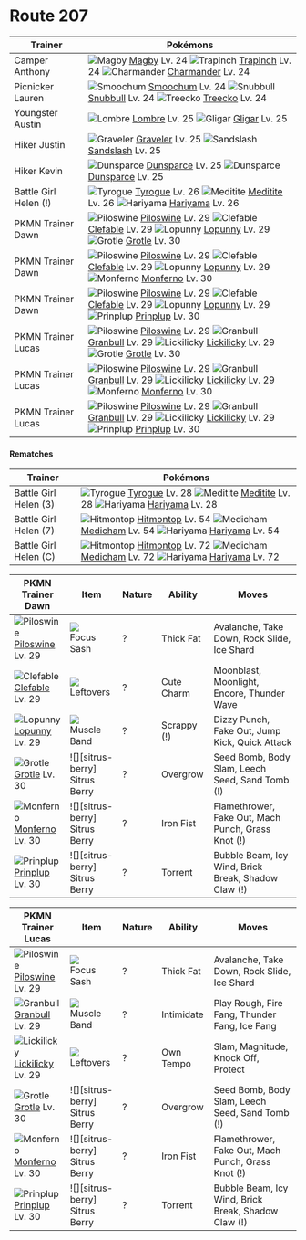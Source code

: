 # Route 207

Trainer                    | Pokémons
---                        | ---
Camper Anthony             | ![][240]  [Magby] Lv. 24  ![][328]  [Trapinch] Lv. 24  ![][004]  [Charmander] Lv. 24
Picnicker Lauren           | ![][238]  [Smoochum] Lv. 24  ![][209]  [Snubbull] Lv. 24  ![][252]  [Treecko] Lv. 24
Youngster Austin           | ![][271]  [Lombre] Lv. 25  ![][207]  [Gligar] Lv. 25
Hiker Justin               | ![][075]  [Graveler] Lv. 25  ![][028]  [Sandslash] Lv. 25
Hiker Kevin                | ![][206]  [Dunsparce] Lv. 25  ![][206]  [Dunsparce] Lv. 25
Battle Girl Helen (!)      | ![][236]  [Tyrogue] Lv. 26  ![][307]  [Meditite] Lv. 26  ![][297]  [Hariyama] Lv. 26
PKMN Trainer Dawn          | ![][221]  [Piloswine] Lv. 29  ![][036]  [Clefable] Lv. 29  ![][428]  [Lopunny] Lv. 29 <br> ![][388]  [Grotle] Lv. 30
PKMN Trainer Dawn          | ![][221]  [Piloswine] Lv. 29  ![][036]  [Clefable] Lv. 29  ![][428]  [Lopunny] Lv. 29 <br> ![][391]  [Monferno] Lv. 30
PKMN Trainer Dawn          | ![][221]  [Piloswine] Lv. 29  ![][036]  [Clefable] Lv. 29  ![][428]  [Lopunny] Lv. 29 <br> ![][394]  [Prinplup] Lv. 30
PKMN Trainer Lucas         | ![][221]  [Piloswine] Lv. 29  ![][210]  [Granbull] Lv. 29  ![][463]  [Lickilicky] Lv. 29 <br> ![][388]  [Grotle] Lv. 30
PKMN Trainer Lucas         | ![][221]  [Piloswine] Lv. 29  ![][210]  [Granbull] Lv. 29  ![][463]  [Lickilicky] Lv. 29 <br> ![][391]  [Monferno] Lv. 30
PKMN Trainer Lucas         | ![][221]  [Piloswine] Lv. 29  ![][210]  [Granbull] Lv. 29  ![][463]  [Lickilicky] Lv. 29 <br> ![][394]  [Prinplup] Lv. 30

#### Rematches

Trainer                    | Pokémons
---                        | ---
Battle Girl Helen (3)      | ![][236]  [Tyrogue] Lv. 28  ![][307]  [Meditite] Lv. 28  ![][297]  [Hariyama] Lv. 28
Battle Girl Helen (7)      | ![][237]  [Hitmontop] Lv. 54  ![][308]  [Medicham] Lv. 54  ![][297]  [Hariyama] Lv. 54
Battle Girl Helen (C)      | ![][237]  [Hitmontop] Lv. 72  ![][308]  [Medicham] Lv. 72  ![][297]  [Hariyama] Lv. 72

PKMN Trainer Dawn | Item         | Nature  | Ability       | Moves
---               | ---          | ---     | ---           | ---
![][221]<br> [Piloswine] Lv. 29       | ![][focus-sash]<br> Focus Sash          | ?        | Thick Fat           | Avalanche, Take Down, Rock Slide, Ice Shard
![][036]<br> [Clefable] Lv. 29        | ![][leftovers]<br> Leftovers            | ?        | Cute Charm          | Moonblast, Moonlight, Encore, Thunder Wave
![][428]<br> [Lopunny] Lv. 29         | ![][muscle-band]<br> Muscle Band        | ?        | Scrappy (!)         | Dizzy Punch, Fake Out, Jump Kick, Quick Attack
![][388]<br> [Grotle] Lv. 30          | ![][sitrus-berry]<br> Sitrus Berry      | ?        | Overgrow            | Seed Bomb, Body Slam, Leech Seed, Sand Tomb     (!)
![][391]<br> [Monferno] Lv. 30        | ![][sitrus-berry]<br> Sitrus Berry      | ?        | Iron Fist           | Flamethrower, Fake Out, Mach Punch, Grass Knot  (!)
![][394]<br> [Prinplup] Lv. 30        | ![][sitrus-berry]<br> Sitrus Berry      | ?        | Torrent             | Bubble Beam, Icy Wind, Brick Break, Shadow Claw (!)

PKMN Trainer Lucas | Item         | Nature  | Ability       | Moves
---                | ---          | ---     | ---           | ---
![][221]<br> [Piloswine] Lv. 29       | ![][focus-sash]<br> Focus Sash          | ?        | Thick Fat           | Avalanche, Take Down, Rock Slide, Ice Shard
![][210]<br> [Granbull] Lv. 29        | ![][muscle-band]<br> Muscle Band        | ?        | Intimidate          | Play Rough, Fire Fang, Thunder Fang, Ice Fang
![][463]<br> [Lickilicky] Lv. 29      | ![][leftovers]<br> Leftovers            | ?        | Own Tempo           | Slam, Magnitude, Knock Off, Protect
![][388]<br> [Grotle] Lv. 30          | ![][sitrus-berry]<br> Sitrus Berry      | ?        | Overgrow            | Seed Bomb, Body Slam, Leech Seed, Sand Tomb     (!)
![][391]<br> [Monferno] Lv. 30        | ![][sitrus-berry]<br> Sitrus Berry      | ?        | Iron Fist           | Flamethrower, Fake Out, Mach Punch, Grass Knot  (!)
![][394]<br> [Prinplup] Lv. 30        | ![][sitrus-berry]<br> Sitrus Berry      | ?        | Torrent             | Bubble Beam, Icy Wind, Brick Break, Shadow Claw (!)


[004]: https://raw.githubusercontent.com/PokeAPI/sprites/master/sprites/pokemon/4.png "Charmander"
[028]: https://raw.githubusercontent.com/PokeAPI/sprites/master/sprites/pokemon/28.png "Sandslash"
[036]: https://raw.githubusercontent.com/PokeAPI/sprites/master/sprites/pokemon/36.png "Clefable"
[075]: https://raw.githubusercontent.com/PokeAPI/sprites/master/sprites/pokemon/75.png "Graveler"
[206]: https://raw.githubusercontent.com/PokeAPI/sprites/master/sprites/pokemon/206.png "Dunsparce"
[207]: https://raw.githubusercontent.com/PokeAPI/sprites/master/sprites/pokemon/207.png "Gligar"
[209]: https://raw.githubusercontent.com/PokeAPI/sprites/master/sprites/pokemon/209.png "Snubbull"
[210]: https://raw.githubusercontent.com/PokeAPI/sprites/master/sprites/pokemon/210.png "Granbull"
[221]: https://raw.githubusercontent.com/PokeAPI/sprites/master/sprites/pokemon/221.png "Piloswine"
[236]: https://raw.githubusercontent.com/PokeAPI/sprites/master/sprites/pokemon/236.png "Tyrogue"
[237]: https://raw.githubusercontent.com/PokeAPI/sprites/master/sprites/pokemon/237.png "Hitmontop"
[238]: https://raw.githubusercontent.com/PokeAPI/sprites/master/sprites/pokemon/238.png "Smoochum"
[240]: https://raw.githubusercontent.com/PokeAPI/sprites/master/sprites/pokemon/240.png "Magby"
[252]: https://raw.githubusercontent.com/PokeAPI/sprites/master/sprites/pokemon/252.png "Treecko"
[271]: https://raw.githubusercontent.com/PokeAPI/sprites/master/sprites/pokemon/271.png "Lombre"
[297]: https://raw.githubusercontent.com/PokeAPI/sprites/master/sprites/pokemon/297.png "Hariyama"
[307]: https://raw.githubusercontent.com/PokeAPI/sprites/master/sprites/pokemon/307.png "Meditite"
[308]: https://raw.githubusercontent.com/PokeAPI/sprites/master/sprites/pokemon/308.png "Medicham"
[328]: https://raw.githubusercontent.com/PokeAPI/sprites/master/sprites/pokemon/328.png "Trapinch"
[388]: https://raw.githubusercontent.com/PokeAPI/sprites/master/sprites/pokemon/388.png "Grotle"
[391]: https://raw.githubusercontent.com/PokeAPI/sprites/master/sprites/pokemon/391.png "Monferno"
[394]: https://raw.githubusercontent.com/PokeAPI/sprites/master/sprites/pokemon/394.png "Prinplup"
[428]: https://raw.githubusercontent.com/PokeAPI/sprites/master/sprites/pokemon/428.png "Lopunny"
[463]: https://raw.githubusercontent.com/PokeAPI/sprites/master/sprites/pokemon/463.png "Lickilicky"
[Charmander]: /pokemon_changes/004.md
[Sandslash]: /pokemon_changes/028.md
[Clefable]: /pokemon_changes/036.md
[Graveler]: /pokemon_changes/075.md
[Dunsparce]: /pokemon_changes/206.md
[Gligar]: /pokemon_changes/207.md
[Snubbull]: /pokemon_changes/209.md
[Granbull]: /pokemon_changes/210.md
[Piloswine]: /pokemon_changes/221.md
[Tyrogue]: /pokemon_changes/236.md
[Hitmontop]: /pokemon_changes/237.md
[Smoochum]: /pokemon_changes/238.md
[Magby]: /pokemon_changes/240.md
[Treecko]: /pokemon_changes/252.md
[Lombre]: /pokemon_changes/271.md
[Hariyama]: /pokemon_changes/297.md
[Meditite]: /pokemon_changes/307.md
[Medicham]: /pokemon_changes/308.md
[Trapinch]: /pokemon_changes/328.md
[Grotle]: /pokemon_changes/388.md
[Monferno]: /pokemon_changes/391.md
[Prinplup]: /pokemon_changes/394.md
[Lopunny]: /pokemon_changes/428.md
[Lickilicky]: /pokemon_changes/463.md
[focus-sash]: https://raw.githubusercontent.com/PokeAPI/sprites/master/sprites/items/focus-sash.png
[leftovers]: https://raw.githubusercontent.com/PokeAPI/sprites/master/sprites/items/leftovers.png
[muscle-band]: https://raw.githubusercontent.com/PokeAPI/sprites/master/sprites/items/muscle-band.png
